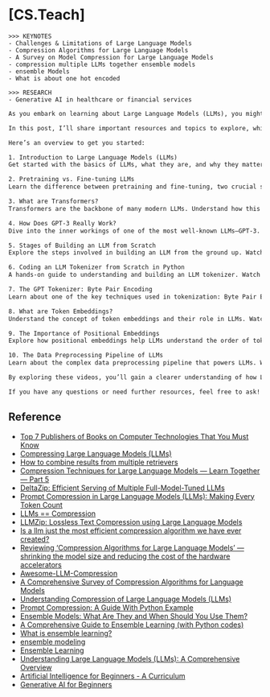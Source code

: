 # [CS.Teach]

```
>>> KEYNOTES
- Challenges & Limitations of Large Language Models
- Compression Algorithms for Large Language Models
- A Survey on Model Compression for Large Language Models
- compression multiple LLMs together ensemble models
- ensemble Models
- What is about one hot encoded
```

```
>>> RESEARCH
- Generative AI in healthcare or financial services
```

```txt
As you embark on learning about Large Language Models (LLMs), you might feel overwhelmed by the sheer amount of content available online. To ease this journey, I’ve compiled an overview of key topics in LLMs to help you grasp the concept in a structured way. Simply hearing about a new technology might not be enough to fully understand it, but breaking it down into digestible concepts and providing resources can be a great way to deepen your understanding.

In this post, I’ll share important resources and topics to explore, which will help you build a solid foundation in the world of LLMs. If a topic catches your interest, I encourage you to dive deeper into it using the provided links. Each video will guide you through a specific aspect of LLMs, ranging from the basics to more advanced topics.

Here’s an overview to get you started:

1. Introduction to Large Language Models (LLMs)
Get started with the basics of LLMs, what they are, and why they matter. Watch here

2. Pretraining vs. Fine-tuning LLMs
Learn the difference between pretraining and fine-tuning, two crucial steps in the development of LLMs. Watch here

3. What are Transformers?
Transformers are the backbone of many modern LLMs. Understand how this architecture works. Watch here

4. How Does GPT-3 Really Work?
Dive into the inner workings of one of the most well-known LLMs—GPT-3. Watch here

5. Stages of Building an LLM from Scratch
Explore the steps involved in building an LLM from the ground up. Watch here

6. Coding an LLM Tokenizer from Scratch in Python
A hands-on guide to understanding and building an LLM tokenizer. Watch here

7. The GPT Tokenizer: Byte Pair Encoding
Learn about one of the key techniques used in tokenization: Byte Pair Encoding (BPE). Watch here

8. What are Token Embeddings?
Understand the concept of token embeddings and their role in LLMs. Watch here

9. The Importance of Positional Embeddings
Explore how positional embeddings help LLMs understand the order of tokens in sequences. Watch here

10. The Data Preprocessing Pipeline of LLMs
Learn about the complex data preprocessing pipeline that powers LLMs. Watch here

By exploring these videos, you’ll gain a clearer understanding of how LLMs work and the various components that contribute to their success. I encourage you to follow these resources in the order that works best for you and dive deeper into topics that pique your interest.

If you have any questions or need further resources, feel free to ask! Happy learning


```


## Reference
* [Top 7 Publishers of Books on Computer Technologies That You Must Know](https://levelup.gitconnected.com/top-7-publishers-of-books-on-computer-technologies-that-you-must-know-b36d51e29bc1)
* [Compressing Large Language Models (LLMs)](https://towardsdatascience.com/compressing-large-language-models-llms-9f406eea5b5e/)
* [How to combine results from multiple retrievers](https://python.langchain.com/docs/how_to/ensemble_retriever/)
* [Compression Techniques for Large Language Models — Learn Together — Part 5](https://medium.com/@anilguven1055/compression-techniques-for-large-language-models-learn-together-part-5-8c9ae13b0c04)
* [DeltaZip: Efficient Serving of Multiple Full-Model-Tuned LLMs](https://dl.acm.org/doi/pdf/10.1145/3689031.3717468)
* [Prompt Compression in Large Language Models (LLMs): Making Every Token Count](https://medium.com/@sahin.samia/prompt-compression-in-large-language-models-llms-making-every-token-count-078a2d1c7e03)
* [LLMs == Compression](https://www.youtube.com/watch?v=2D2uRvW9A3w)
* [LLMZip: Lossless Text Compression using Large Language Models](https://openreview.net/forum?id=jhCzPwcVbG)
* [Is a llm just the most efficient compression algorithm we have ever created?](https://www.reddit.com/r/LocalLLaMA/comments/1cnpul3/is_a_llm_just_the_most_efficient_compression/)
* [Reviewing ‘Compression Algorithms for Large Language Models’ — shrinking the model size and reducing the cost of the hardware accelerators](https://www.linkedin.com/pulse/reviewing-compression-algorithms-large-language-models-basu-phd-mcyyc/)
* [Awesome-LLM-Compression](https://github.com/HuangOwen/Awesome-LLM-Compression)
* [A Comprehensive Survey of Compression Algorithms for Language Models](https://arxiv.org/pdf/2401.15347)
* [Understanding Compression of Large Language Models (LLMs)](https://medium.com/@sasirekharameshkumar/understanding-compression-of-large-language-models-2ee3b8a350a2)
* [Prompt Compression: A Guide With Python Example](https://www.datacamp.com/tutorial/prompt-compression)
* [Ensemble Models: What Are They and When Should You Use Them?](https://builtin.com/machine-learning/ensemble-model#:~:text=What%20Are%20Ensemble%20Models%3F,of%20building%20a%20single%20estimator.)
* [A Comprehensive Guide to Ensemble Learning (with Python codes)](https://www.analyticsvidhya.com/blog/2018/06/comprehensive-guide-for-ensemble-models/)
* [What is ensemble learning?](https://www.ibm.com/think/topics/ensemble-learning)
* [ensemble modeling](https://www.techtarget.com/searchbusinessanalytics/definition/Ensemble-modeling)
* [Ensemble Learning](https://www.geeksforgeeks.org/a-comprehensive-guide-to-ensemble-learning/)
* [Understanding Large Language Models (LLMs): A Comprehensive Overview](https://www.reddit.com/r/learnmachinelearning/comments/1h1awif/understanding_large_language_models_llms_a/)
* [Artificial Intelligence for Beginners - A Curriculum](https://github.com/microsoft/AI-For-Beginners)
* [Generative AI for Beginners](https://github.com/microsoft/generative-ai-for-beginners)
